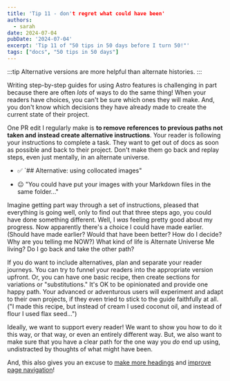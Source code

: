 ```yaml
---
title: 'Tip 11 - don't regret what could have been'
authors:
  - sarah
date: 2024-07-04
pubDate: '2024-07-04'
excerpt: 'Tip 11 of "50 tips in 50 days before I turn 50!"'
tags: ["docs", "50 tips in 50 days"]
---
```


:::tip
Alternative versions are more helpful than alternate histories.
:::

Writing step-by-step guides for using Astro features is challenging in part because there are often *lots* of ways to do the same thing! When your readers have choices, you can't be sure which ones they will make. And, you don't know which decisions they have already made to create the current state of their project.

One PR edit I regularly make is **to remove references to previous paths not taken and instead create alternative instructions**. Your reader is following your instructions to complete a task. They want to get out of docs as soon as possible and back to their project. Don't make them go back and replay steps, even just mentally, in an alternate universe.

- ✅ `## Alternative: using collocated images"

- 😐 "You could have put your images with your Markdown files in the same folder..."

Imagine getting part way through a set of instructions, pleased that everything is going well, only to find out that three steps ago, you could have done something different. Well, I *was* feeling pretty good about my progress. Now apparently there's a choice I could have made earlier. (Should have made earlier? Would that have been better? How do I decide? Why are you telling me NOW?) What kind of life is Alternate Universe Me living? Do I go back and take the other path?

If you do want to include alternatives, plan and separate your reader journeys. You can try to funnel your readers into the appropriate version upfront. Or, you can have one basic recipe, then create sections for variations or "substitutions." It's OK to be opinionated and provide one happy path. Your advanced or adventurous users will experiment and adapt to their own projects, if they even tried to stick to the guide faithfully at all. ("I made this recipe, but instead of cream I used coconut oil, and instead of flour I used flax seed...")

Ideally, we want to support every reader! We want to show you how to do it this way, or that way, or even an entirely different way. But, we also want to make sure that you have a clear path for the one way you *do* end up using, undistracted by thoughts of what might have been.

 And, this also gives you an excuse to [make more headings](/blog/50-4-make-it-a-heading) and [improve page navigation](/blog/50-10-headings-work-alone)!


